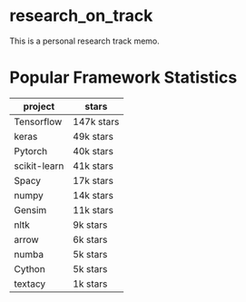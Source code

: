 # research_on_track
This is a personal research track memo.

# Popular Framework Statistics

| project | stars|
|---- | ----|
| Tensorflow      | 147k stars|
| keras           |  49k stars |
| Pytorch          | 40k stars|
| scikit-learn     |  41k stars|
| Spacy            | 17k stars|
| numpy             |14k stars|
| Gensim            |11k stars|
| nltk               |9k stars|
| arrow        | 6k stars|
| numba              |5k stars|
| Cython             |5k stars|
| textacy            |1k stars|

